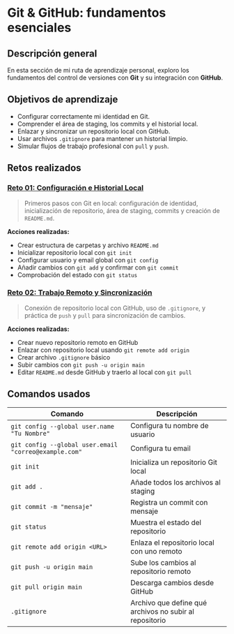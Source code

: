 # Git & GitHub: fundamentos esenciales

## Descripción general

En esta sección de mi ruta de aprendizaje personal, exploro los fundamentos del control de versiones con **Git** y su integración con **GitHub**.  

## Objetivos de aprendizaje

- Configurar correctamente mi identidad en Git.
- Comprender el área de staging, los commits y el historial local.
- Enlazar y sincronizar un repositorio local con GitHub.
- Usar archivos `.gitignore` para mantener un historial limpio.
- Simular flujos de trabajo profesional con `pull` y `push`.

## Retos realizados

### [Reto 01: Configuración e Historial Local](reto-01-configuracion-historial-local/README.md)

> Primeros pasos con Git en local: configuración de identidad, inicialización de repositorio, área de staging, commits y creación de `README.md`.

**Acciones realizadas:**

- Crear estructura de carpetas y archivo `README.md`
- Inicializar repositorio local con `git init`
- Configurar usuario y email global con `git config`
- Añadir cambios con `git add` y confirmar con `git commit`
- Comprobación del estado con `git status`

### [Reto 02: Trabajo Remoto y Sincronización](reto-02-trabajo-remoto-y-sincronizacion/README.md)

> Conexión de repositorio local con GitHub, uso de `.gitignore`, y práctica de `push` y `pull` para sincronización de cambios.

**Acciones realizadas:**

- Crear nuevo repositorio remoto en GitHub
- Enlazar con repositorio local usando `git remote add origin`
- Crear archivo `.gitignore` básico
- Subir cambios con `git push -u origin main`
- Editar `README.md` desde GitHub y traerlo al local con `git pull`

## Comandos usados

| Comando | Descripción |
|--------|-------------|
| `git config --global user.name "Tu Nombre"` | Configura tu nombre de usuario |
| `git config --global user.email "correo@example.com"` | Configura tu email |
| `git init` | Inicializa un repositorio Git local |
| `git add .` | Añade todos los archivos al staging |
| `git commit -m "mensaje"` | Registra un commit con mensaje |
| `git status` | Muestra el estado del repositorio |
| `git remote add origin <URL>` | Enlaza el repositorio local con uno remoto |
| `git push -u origin main` | Sube los cambios al repositorio remoto |
| `git pull origin main` | Descarga cambios desde GitHub |
| `.gitignore` | Archivo que define qué archivos no subir al repositorio |




